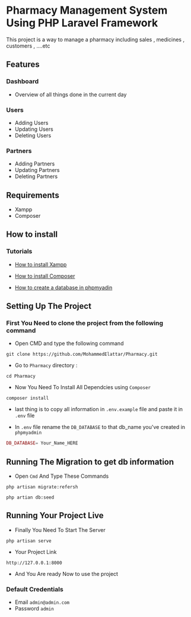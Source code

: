 # Pharmacy Management System Using PHP Laravel Framework

This project is a way to manage a pharmacy including sales , medicines , customers , ....etc

## Features

### Dashboard

- Overview of all things done in the current day

### Users

- Adding Users
- Updating Users
- Deleting Users

### Partners

- Adding Partners
- Updating Partners
- Deleting Partners

## Requirements

- Xampp
- Composer

## How to install

### Tutorials

- [How to install Xampp](https://www.youtube.com/watch?v=081xcYZKOZA)

- [How to install Composer](https://youtu.be/BGyuKpfMB9E)

- [How to create a database in phpmyadin](https://www.youtube.com/watch?v=IZCi0MTmeqA)

## Setting Up The Project

### First You Need to clone the project from the following command

- Open CMD and type the following command

```console
git clone https://github.com/MohammedElattar/Pharmacy.git
```

- Go to `Pharmacy` directory :

```console
cd Pharmacy
```

- Now You Need To Install All Dependcies using `Composer`

```console
composer install
```

- last thing is to copy all information in `.env.example` file and paste it in `.env` file

- In `.env` file rename the `DB_DATABASE` to that db_name you've created in `phpmyadmin`

```php
DB_DATABASE= Your_Name_HERE
```

## Running The Migration to get db information

- Open `Cmd` And Type These Commands

```console
php artisan migrate:refersh
```

```console
php artian db:seed
```

## Running Your Project Live

- Finally You Need To Start The Server

```console
php artisan serve
```

- Your Project Link

```console
http://127.0.0.1:8000
```

- And You Are ready Now to use the project

### Default Credentials

- Email `admin@admin.com`
- Password `admin`
